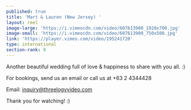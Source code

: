 ```yaml
---
published: true
title: 'Mart & Lauren (New Jersey) '
layout: reel
image-large: 'https://i.vimeocdn.com/video/607613900_1920x700.jpg'
image-small: 'https://i.vimeocdn.com/video/607613900_750x500.jpg'
link: 'https://player.vimeo.com/video/195241720'
type: international
section-rank: 9
---
```

Another beautiful wedding full of love & happiness to share with you all. :) 

For bookings, send us an email or call us at +63 2 4344428

Email: inquiry@threelogyvideo.com

Thank you for watching! :)